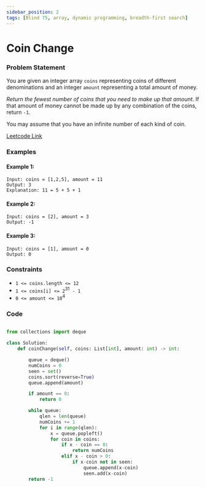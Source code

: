 ```yaml
---
sidebar_position: 2
tags: [Blind 75, array, dynamic programming, breadth-first search]
---
```


# Coin Change

### Problem Statement

You are given an integer array `coins` representing coins of different denominations and an integer `amount` representing a total amount of money.

_Return the fewest number of coins that you need to make up that amount_. If that amount of money cannot be made up by any combination of the coins, return `-1`.

You may assume that you have an infinite number of each kind of coin.

[Leetcode Link](https://leetcode.com/problems/coin-change/)

### Examples

#### Example 1:

```
Input: coins = [1,2,5], amount = 11
Output: 3
Explanation: 11 = 5 + 5 + 1
```

#### Example 2:

```
Input: coins = [2], amount = 3
Output: -1
```

#### Example 3:

```
Input: coins = [1], amount = 0
Output: 0
```

### Constraints

- `1 <= coins.length <= 12`
- `1 <= coins[i] <= 2`<sup>31</sup>` - 1`
- `0 <= amount <= 10`<sup>4</sup>

### Code

```python title="Python3 Code"

from collections import deque

class Solution:
    def coinChange(self, coins: List[int], amount: int) -> int:

        queue = deque()
        numCoins = 0
        seen = set()
        coins.sort(reverse=True)
        queue.append(amount)

        if amount == 0:
            return 0

        while queue:
            qlen = len(queue)
            numCoins += 1
            for i in range(qlen):
                x = queue.popleft()
                for coin in coins:
                    if x - coin == 0:
                        return numCoins
                    elif x - coin > 0:
                        if x-coin not in seen:
                            queue.append(x-coin)
                            seen.add(x-coin)
        return -1


```

